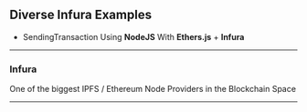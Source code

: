 ## Diverse Infura Examples
- SendingTransaction Using **NodeJS** With **Ethers.js** + **Infura**
---
### Infura

One of the biggest IPFS / Ethereum Node Providers in the Blockchain Space

---